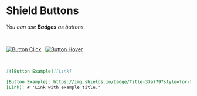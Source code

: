 
# Shield Buttons

*You can use **Badges** as buttons.*

<br>

[![Button Click]][Link] 
[![Button Hover]][Link] 

<br>

```markdown
[![Button Example]][Link] 
```

```markdown
[Button Example]: https://img.shields.io/badge/Title-37a779?style=for-the-badge
[Link]: # 'Link with example title.'
```

<br>
<br>


<!---------------------------------------------------------------------------->

[Button Hover]: https://img.shields.io/badge/Hover_Over_Me!-37a779?style=for-the-badge
[Button Click]: https://img.shields.io/badge/Click_Me!-37a779?style=for-the-badge
[Link]: # 'Link with example title.'
